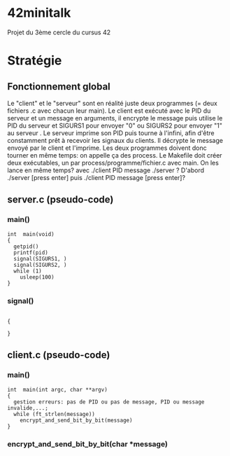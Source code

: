 # 42minitalk
Projet du 3ème cercle du cursus 42

# Stratégie
## Fonctionnement global
Le "client" et le "serveur" sont en réalité juste deux programmes (= deux fichiers .c avec chacun leur main).
Le client est exécuté avec le PID du serveur et un message en arguments, il encrypte le message puis utilise le PID du serveur et SIGURS1 pour envoyer "0" ou SIGURS2 pour envoyer "1" au serveur .
Le serveur imprime son PID puis tourne à l'infini, afin d'être constamment prêt à recevoir les signaux du clients. Il décrypte le message envoyé par le client et l'imprime.
Les deux programmes doivent donc tourner en même temps: on appelle ça des process. 
Le Makefile doit créer deux exécutables, un par process/programme/fichier.c avec main. On les lance en même temps? avec ./client PID message ./server ? D'abord ./server [press enter] puis ./client PID message [press enter]?

## server.c (pseudo-code)
### main()
```
int  main(void)
{
  getpid()
  printf(pid)
  signal(SIGURS1, )
  signal(SIGURS2, )
  while (1)
    usleep(100)
}
```

### signal()
```

{

}
```

## client.c (pseudo-code)
### main()
```
int  main(int argc, char **argv)
{
  gestion erreurs: pas de PID ou pas de message, PID ou message invalide,...;
  while (ft_strlen(message))
    encrypt_and_send_bit_by_bit(message)
}
```

### encrypt_and_send_bit_by_bit(char *message)
```

```
